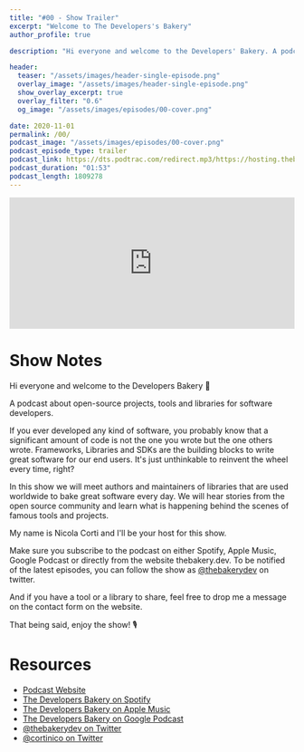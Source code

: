 ```yaml
---
title: "#00 - Show Trailer"
excerpt: "Welcome to The Developers's Bakery"
author_profile: true

description: "Hi everyone and welcome to the Developers' Bakery. A podcast about open-source projects, tools and libraries for software developers."

header:
  teaser: "/assets/images/header-single-episode.png"
  overlay_image: "/assets/images/header-single-episode.png"
  show_overlay_excerpt: true
  overlay_filter: "0.6"
  og_image: "/assets/images/episodes/00-cover.png"

date: 2020-11-01
permalink: /00/
podcast_image: "/assets/images/episodes/00-cover.png"
podcast_episode_type: trailer
podcast_link: https://dts.podtrac.com/redirect.mp3/https://hosting.thebakery.dev/00-thedevelopersbakery-trailer.mp3
podcast_duration: "01:53"
podcast_length: 1809278
---
```


<iframe src="https://open.spotify.com/embed-podcast/episode/7khyoGVGspakGm8sAllkNi" width="100%" height="232" frameborder="0" allowtransparency="true" allow="encrypted-media"></iframe>

# Show Notes

Hi everyone and welcome to the Developers Bakery 👋

A podcast about open-source projects, tools and libraries for software developers.

If you ever developed any kind of software, you probably know that a significant amount of code is not the one you wrote but the one others wrote. Frameworks, Libraries and SDKs are the building blocks to write great software for our end users. It's just unthinkable to reinvent the wheel every time, right?

In this show we will meet authors and maintainers of libraries that are used worldwide to bake great software every day. We will hear stories from the open source community and learn what is happening behind the scenes of famous tools and projects.

My name is Nicola Corti and I'll be your host for this show.

Make sure you subscribe to the podcast on either Spotify, Apple Music, Google Podcast or directly from the website thebakery.dev. To be notified of the latest episodes, you can follow the show as [@thebakerydev](https://twitter.com/thebakerydev) on twitter.

And if you have a tool or a library to share, feel free to drop me a message on the contact form on the website.

That being said, enjoy the show! 🎙

# Resources

* [Podcast Website](https://thebakery.dev)
* [The Developers Bakery on Spotify](https://open.spotify.com/show/4jV6Yoz7D38sZJlYMzJm3k?si=AL3ske_0R_CKlEScMhYhug)
* [The Developers Bakery on Apple Music](TODO)
* [The Developers Bakery on Google Podcast](TODO)
* [@thebakerydev on Twitter](https://twitter.com/thebakerydev)
* [@cortinico on Twitter](https://twitter.com/cortinico)